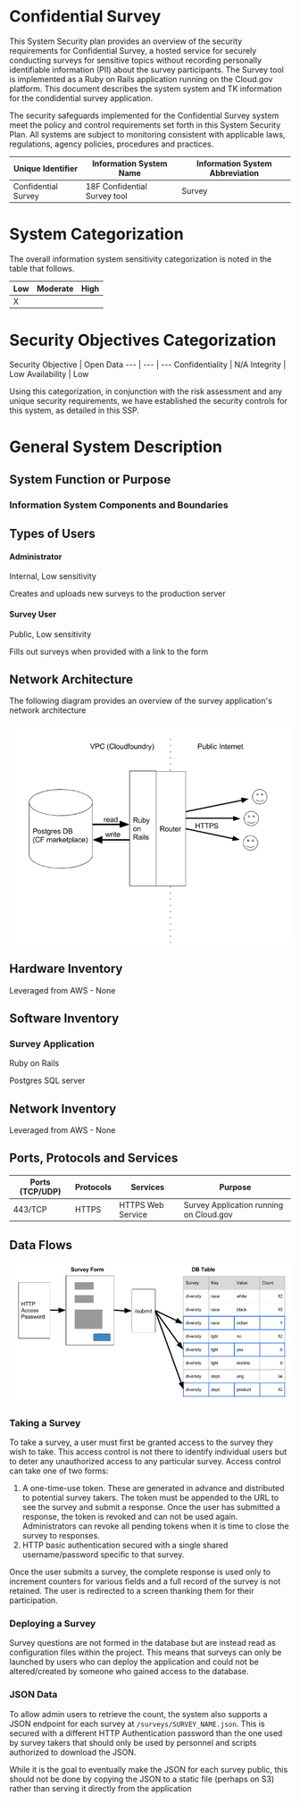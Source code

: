 # Confidential Survey

This System Security plan provides an overview of the security requirements for Confidential Survey, a hosted service for securely conducting surveys for sensitive topics without recording personally identifiable information (PII) about the survey participants. The Survey tool is implemented as a Ruby on Rails application running on the Cloud.gov platform. This document describes the system system and TK information for the condidential survey application.

The security safeguards implemented for the Confidential Survey system meet the policy and control requirements set forth in this System Security Plan.  All systems are subject to monitoring consistent with applicable laws, regulations, agency policies, procedures and practices.

Unique Identifier | Information System Name | Information System Abbreviation
--- | --- | ---
Confidential Survey | 18F Confidential Survey tool | Survey

# System Categorization
The overall information system sensitivity categorization is noted in the table that follows.

Low | Moderate | High
--- | --- | ---
X | |

# Security Objectives Categorization
Security Objective | Open Data
--- | --- | ---
Confidentiality | N/A
Integrity | Low
Availability | Low

Using this categorization, in conjunction with the risk assessment and any unique security requirements, we have established the security controls for this system, as detailed in this SSP.

# General System Description

## System Function or Purpose

### Information System Components and Boundaries

## Types of Users

#### Administrator
Internal, Low sensitivity

Creates and uploads new surveys to the production server

#### Survey User
Public, Low sensitivity

Fills out surveys when provided with a link to the form

## Network Architecture

The following diagram provides an overview of the survey application's network architecture

![Survey System Architecture](confidential-survey-system-architecture.png)

## Hardware Inventory
Leveraged from AWS - None

## Software Inventory

### Survey Application
Ruby on Rails

Postgres SQL server

## Network Inventory
Leveraged from AWS - None

## Ports, Protocols and Services

Ports (TCP/UDP) |	Protocols |	Services |	Purpose
--- | --- | --- | ---
443/TCP |	HTTPS |	HTTPS Web Service |	Survey Application running on Cloud.gov	 |

## Data Flows

![Survey System Architecture](confidential-survey-data-flow.png)

### Taking a Survey
To take a survey, a user must first be granted access to the survey they wish to take. This access control is not there to identify individual users but to deter any unauthorized access to any particular survey. Access control can take one of two forms:

1. A one-time-use token. These are generated in advance and distributed to potential survey takers. The token must be appended to the URL to see the survey and submit a response. Once the user has submitted a response, the token is revoked and can not be used again. Administrators can revoke all pending tokens when it is time to close the survey to responses.
2. HTTP basic authentication secured with a single shared username/password specific to that survey.

Once the user submits a survey, the complete response is used only to increment counters for various fields and a full record of the survey is not retained. The user is redirected to a screen thanking them for their participation.

### Deploying a Survey
Survey questions are not formed in the database but are instead read as configuration files within the project. This means that surveys can only be launched by users who can deploy the application and could not be altered/created by someone who gained access to the database.

### JSON Data
To allow admin users to retrieve the count, the system also supports a JSON endpoint for each survey at `/surveys/SURVEY_NAME.json`. This is secured with a different HTTP Authentication password than the one used by survey takers that should only be used by personnel and scripts authorized to download the JSON.

While it is the goal to eventually make the JSON for each survey public, this should not be done by copying the JSON to a static file (perhaps on S3) rather than serving it directly from the application

